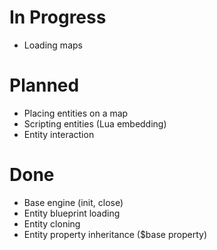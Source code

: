 # In Progress
* Loading maps

# Planned
* Placing entities on a map
* Scripting entities (Lua embedding)
* Entity interaction

# Done
* Base engine (init, close)
* Entity blueprint loading
* Entity cloning
* Entity property inheritance ($base property)